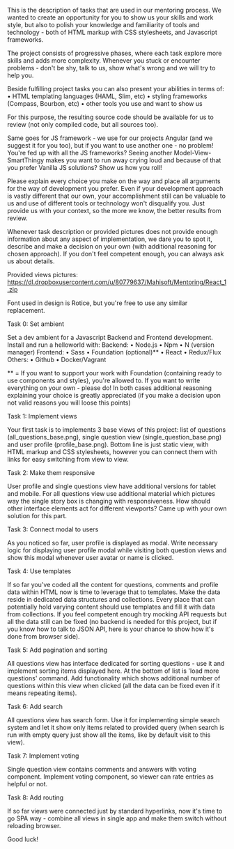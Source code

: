 This is the description of tasks that are used in our mentoring process. We wanted to create an opportunity for you to show us your skills and work style, but also to polish your knowledge and familiarity of tools and technology - both of HTML markup with CSS stylesheets, and Javascript frameworks.

The project consists of progressive phases, where each task explore more skills and adds more complexity. Whenever you stuck or encounter problems - don't be shy, talk to us, show what's wrong and we will try to help you.

Beside fulfilling project tasks you can also present your abilities in terms of:
•	HTML templating languages (HAML, Slim, etc)
•	styling frameworks (Compass, Bourbon, etc)
•	other tools you use and want to show us

For this purpose, the resulting source code should be available for us to review (not only compiled code, but all sources too).

Same goes for JS framework - we use for our projects Angular (and we suggest it for you too), but if you want to use another one - no problem! You're fed up with all the JS frameworks? Seeing another Model-View-SmartThingy makes you want to run away crying loud and because of that you prefer Vanilla JS solutions? Show us how you roll! 

Please explain every choice you make on the way and place all arguments for the way of development you prefer. Even if your development approach is vastly different that our own, your accomplishment still can be valuable to us and use of different tools or technology won't disqualify you. Just provide us with your context, so the more we know, the better results from review.

Whenever task description or provided pictures does not provide enough information about any aspect of implementation, we dare you to spot it, describe and make a decision on your own (with additional reasoning for chosen approach). If you don't feel competent enough, you can always ask us about details.

Provided views pictures: https://dl.dropboxusercontent.com/u/80779637/Mahisoft/Mentoring/React_1.zip

Font used in design is Rotice, but you're free to use any similar replacement.

Task 0: Set ambient

Set a dev ambient for a Javascript Backend and Frontend development. Install and run a helloworld with:
Backend: 
•	Node.js
•	Npm
•	N (version manager)
Frontend:
•	Sass
•	Foundation (optional)**
•	React
•	Redux/Flux
Others:
•	Github
•	Docker/Vagrant

** = If you want to support your work with Foundation (containing ready to use components and styles), you're allowed to. If you want to write everything on your own - please do! In both cases additional reasoning explaining your choice is greatly appreciated (if you make a decision upon not valid reasons you will loose this points)

Task 1: Implement views

Your first task is to implements 3 base views of this project: list of questions (all_questions_base.png), single question view (single_question_base.png) and user profile (profile_base.png). Bottom line is just static view, with HTML markup and CSS stylesheets, however you can connect them with links for easy switching from view to view.

Task 2: Make them responsive

User profile and single questions view have additional versions for tablet and mobile. For all questions view use additional material which pictures way the single story box is changing with responsiveness. How should other interface elements act for different viewports? Came up with your own solution for this part.

Task 3: Connect modal to users

As you noticed so far, user profile is displayed as modal. Write necessary logic for displaying user profile modal while visiting both question views and show this modal whenever user avatar or name is clicked.

Task 4: Use templates

If so far you've coded all the content for questions, comments and profile data within HTML now is time to leverage that to templates. Make the data reside in dedicated data structures and collections. Every place that can potentially hold varying content should use templates and fill it with data from collections. If you feel competent enough try mocking API requests but all the data still can be fixed (no backend is needed for this project, but if you know how to talk to JSON API, here is your chance to show how it's done from browser side).

Task 5: Add pagination and sorting

All questions view has interface dedicated for sorting questions - use it and implement sorting items displayed here. At the bottom of list is 'load more questions' command. Add functionality which shows additional number of questions within this view when clicked (all the data can be fixed even if it means repeating items).

Task 6: Add search

All questions view has search form. Use it for implementing simple search system and let it show only items related to provided query (when search is run with empty query just show all the items, like by default visit to this view).

Task 7: Implement voting

Single question view contains comments and answers with voting component. Implement voting component, so viewer can rate entries as helpful or not.

Task 8: Add routing

If so far views were connected just by standard hyperlinks, now it's time to go SPA way - combine all views in single app and make them switch without reloading browser.

Good luck!
